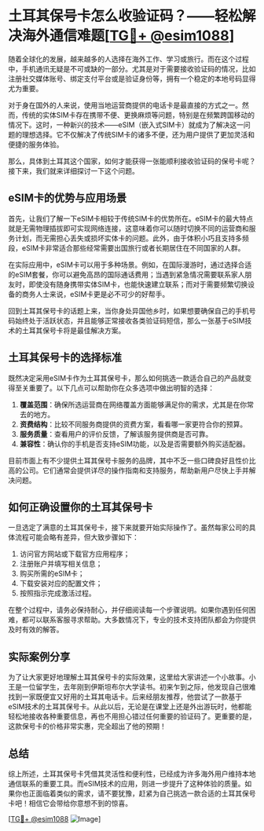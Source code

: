 # 土耳其保号卡怎么收验证码？——轻松解决海外通信难题[[TG💪+ @esim1088](https://t.me/s/esim1088)]

随着全球化的发展，越来越多的人选择在海外工作、学习或旅行。而在这个过程中，手机通讯无疑是不可或缺的一部分。尤其是对于需要接收验证码的情况，比如注册社交媒体账号、绑定支付平台或是验证身份等，拥有一个稳定的本地号码显得尤为重要。

对于身在国外的人来说，使用当地运营商提供的电话卡是最直接的方式之一。然而，传统的实体SIM卡存在携带不便、更换麻烦等问题，特别是在频繁跨国移动的情况下。这时，一种新兴的技术——eSIM（嵌入式SIM卡）就成为了解决这一问题的理想选择。它不仅解决了传统SIM卡的诸多不便，还为用户提供了更加灵活和便捷的服务体验。

那么，具体到土耳其这个国家，如何才能获得一张能顺利接收验证码的保号卡呢？接下来，我们就来详细探讨一下这个问题。

## eSIM卡的优势与应用场景

首先，让我们了解一下eSIM卡相较于传统SIM卡的优势所在。eSIM卡的最大特点就是无需物理插拔即可实现网络连接，这意味着你可以随时切换不同的运营商和服务计划，而无需担心丢失或损坏实体卡的问题。此外，由于体积小巧且支持多频段，eSIM卡非常适合那些经常需要出国旅行或者长期居住在不同国家的人群。

在实际应用中，eSIM卡可以用于多种场景。例如，在国际漫游时，通过选择合适的eSIM套餐，你可以避免高昂的国际通话费用；当遇到紧急情况需要联系家人朋友时，即使没有随身携带实体SIM卡，也能快速建立联系；而对于需要频繁切换设备的商务人士来说，eSIM卡更是必不可少的好帮手。

回到土耳其保号卡的话题上来，当你身处异国他乡时，如果想要确保自己的手机号码始终处于活跃状态，并且能够正常接收各类验证码短信，那么一张基于eSIM技术的土耳其保号卡将是最佳解决方案。

## 土耳其保号卡的选择标准

既然决定采用eSIM卡作为土耳其保号卡，那么如何挑选一款适合自己的产品就变得至关重要了。以下几点可以帮助你在众多选项中做出明智的选择：

1. **覆盖范围**：确保所选运营商在网络覆盖方面能够满足你的需求，尤其是在你常去的地方。
2. **资费结构**：比较不同服务商提供的资费方案，看看哪一家更符合你的预算。
3. **服务质量**：查看用户的评价反馈，了解该服务提供商是否可靠。
4. **兼容性**：确认你的手机是否支持eSIM功能，以及是否需要额外购买适配器。

目前市面上有不少提供土耳其保号卡服务的品牌，其中不乏一些口碑良好且性价比高的公司。它们通常会提供详尽的操作指南和支持服务，帮助新用户尽快上手并解决问题。

## 如何正确设置你的土耳其保号卡

一旦选定了满意的土耳其保号卡，接下来就要开始实际操作了。虽然每家公司的具体流程可能会略有差异，但大致步骤如下：

1. 访问官方网站或下载官方应用程序；
2. 注册账户并填写相关信息；
3. 购买所需的eSIM卡；
4. 下载安装对应的配置文件；
5. 按照指示完成激活过程。

在整个过程中，请务必保持耐心，并仔细阅读每一个步骤说明。如果你遇到任何困难，都可以联系客服寻求帮助。大多数情况下，专业的技术支持团队都会为你提供及时有效的解答。

## 实际案例分享

为了让大家更好地理解土耳其保号卡的实际效果，这里给大家讲述一个小故事。小王是一位留学生，去年刚到伊斯坦布尔大学读书。初来乍到之际，他发现自己很难找到一家既便宜又好用的土耳其电话卡。后来经朋友推荐，他尝试了一款基于eSIM技术的土耳其保号卡。从此以后，无论是在课堂上还是外出游玩时，他都能轻松地接收各种重要信息，再也不用担心错过任何重要的验证码了。更重要的是，这款保号卡的价格非常实惠，完全超出了他的预期！

## 总结

综上所述，土耳其保号卡凭借其灵活性和便利性，已经成为许多海外用户维持本地通信联系的重要工具。而eSIM技术的应用，则进一步提升了这种体验的质量。如果你也正面临着类似的需求，请不要犹豫，赶紧为自己挑选一款合适的土耳其保号卡吧！相信它会带给你意想不到的惊喜。

[[TG💪+ @esim1088](https://t.me/s/esim1088) ![Image](https://i.postimg.cc/4NQfJmqS/Snipaste-2025-05-13-00-14-12.png)]